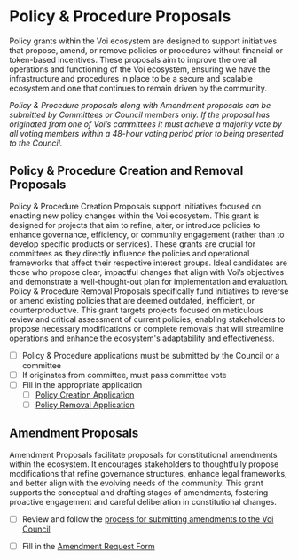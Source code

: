 # Policy & Procedure Proposals

Policy grants within the Voi ecosystem are designed to support initiatives that propose, amend, or remove policies or procedures without financial or token-based incentives. These proposals aim to improve the overall operations and functioning of the Voi ecosystem, ensuring we have the infrastructure and procedures in place to be a secure and scalable ecosystem and one that continues to remain driven by the community. 

*Policy & Procedure proposals along with Amendment proposals can be submitted by Committees or Council members only. If the proposal has originated from one of Voi’s committees it must achieve a majority vote by all voting members within a 48-hour voting period prior to being presented to the Council.*


## Policy & Procedure Creation and Removal Proposals

Policy & Procedure Creation Proposals support initiatives focused on enacting new policy changes within the Voi ecosystem. This grant is designed for projects that aim to refine, alter, or introduce policies to enhance governance, efficiency, or community engagement (rather than to develop specific products or services). These grants are crucial for committees as they directly influence the policies and operational frameworks that affect their respective interest groups. Ideal candidates are those who propose clear, impactful changes that align with Voi’s objectives and demonstrate a well-thought-out plan for implementation and evaluation. Policy & Procedure Removal Proposals specifically fund initiatives to reverse or amend existing policies that are deemed outdated, inefficient, or counterproductive. This grant targets projects focused on meticulous review and critical assessment of current policies, enabling stakeholders to propose necessary modifications or complete removals that will streamline operations and enhance the ecosystem's adaptability and effectiveness.

- [ ] Policy & Procedure applications must be submitted by the Council or a committee
- [ ] If originates from committee, must pass committee vote
- [ ] Fill in the appropriate application
    - [ ] [Policy Creation Application](https://forms.gle/rVggXqm99YtnopCdA)
    - [ ] [Policy Removal Application](https://forms.gle/Jkupsf9RxHGTXZBz9)

## Amendment Proposals

Amendment Proposals facilitate proposals for constitutional amendments within the ecosystem. It encourages stakeholders to thoughtfully propose modifications that refine governance structures, enhance legal frameworks, and better align with the evolving needs of the community. This grant supports the conceptual and drafting stages of amendments, fostering proactive engagement and careful deliberation in constitutional changes.

- [ ] Review and follow the [process for submitting amendments to the Voi Council](https://docs.google.com/document/d/1g4a8isy6XfxFccPSMpFLEXyfYUnhcuO-10emFTUsa6Q/edit#heading=h.12bo34sou2j)
- [ ] Fill in the [Amendment Request Form](https://forms.gle/CU9KtAQ6kBYa6PAo8)

